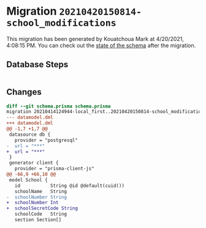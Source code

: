 # Migration `20210420150814-school_modifications`

This migration has been generated by Kouatchoua Mark at 4/20/2021, 4:08:15 PM.
You can check out the [state of the schema](./schema.prisma) after the migration.

## Database Steps

```sql

```

## Changes

```diff
diff --git schema.prisma schema.prisma
migration 20210414124944-local_first..20210420150814-school_modifications
--- datamodel.dml
+++ datamodel.dml
@@ -1,7 +1,7 @@
 datasource db {
   provider = "postgresql"
-  url = "***"
+  url = "***"
 }
 generator client {
   provider = "prisma-client-js"
@@ -66,9 +66,10 @@
 model School {
   id           String @id @default(cuid())
   schoolName   String
-  schoolNumber String
+  schoolNumber Int
+  schoolSecretCode String
   schoolCode   String
   section Section[]
```


